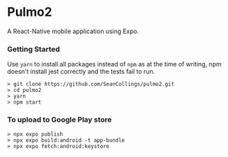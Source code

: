 # Pulmo2

A React-Native mobile application using Expo.

### Getting Started

Use `yarn` to install all packages instead of `npm` as at the time of writing, npm doesn't install jest correctly and the tests fail to run.

```
> git clone https://github.com/SeanCollings/pulmo2.git
> cd pulmo2
> yarn
> npm start
```

### To upload to Google Play store

```
> npx expo publish
> npx expo build:android -t app-bundle
> npx expo fetch:android:keystore
```
